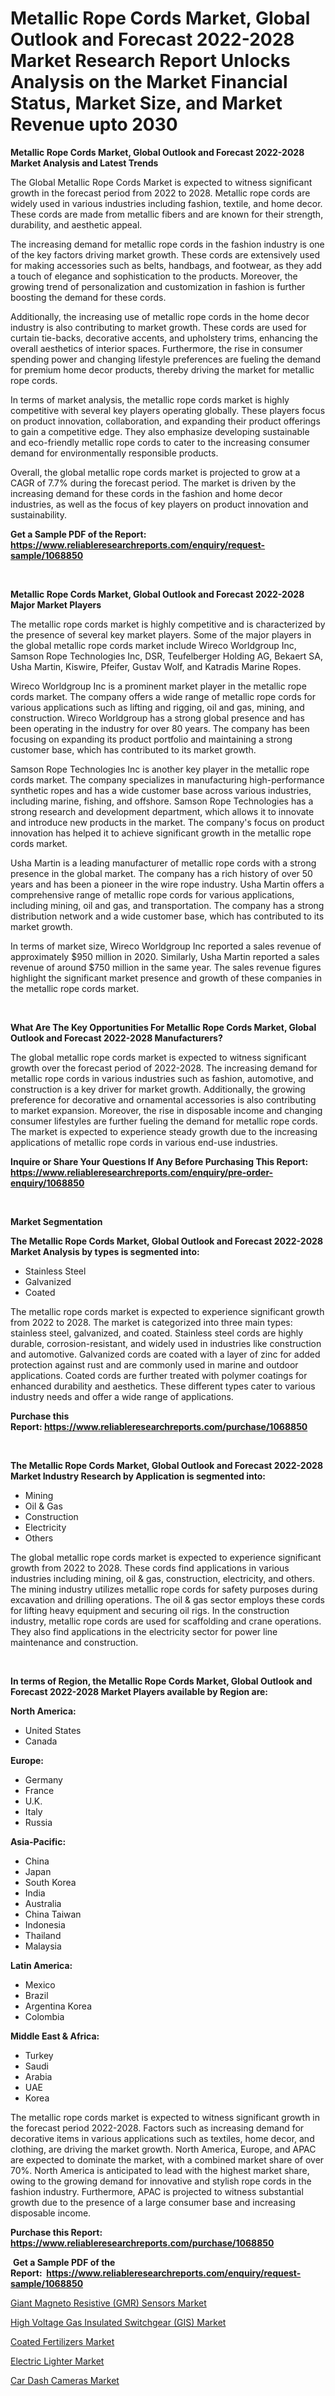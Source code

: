 <p><h1>Metallic Rope Cords Market, Global Outlook and Forecast 2022-2028 Market Research Report Unlocks Analysis on the Market Financial Status, Market Size, and Market Revenue upto 2030</h1></p><p><strong>Metallic Rope Cords Market, Global Outlook and Forecast 2022-2028 Market Analysis and Latest Trends</strong></p>
<p><p>The Global Metallic Rope Cords Market is expected to witness significant growth in the forecast period from 2022 to 2028. Metallic rope cords are widely used in various industries including fashion, textile, and home decor. These cords are made from metallic fibers and are known for their strength, durability, and aesthetic appeal.</p><p>The increasing demand for metallic rope cords in the fashion industry is one of the key factors driving market growth. These cords are extensively used for making accessories such as belts, handbags, and footwear, as they add a touch of elegance and sophistication to the products. Moreover, the growing trend of personalization and customization in fashion is further boosting the demand for these cords.</p><p>Additionally, the increasing use of metallic rope cords in the home decor industry is also contributing to market growth. These cords are used for curtain tie-backs, decorative accents, and upholstery trims, enhancing the overall aesthetics of interior spaces. Furthermore, the rise in consumer spending power and changing lifestyle preferences are fueling the demand for premium home decor products, thereby driving the market for metallic rope cords.</p><p>In terms of market analysis, the metallic rope cords market is highly competitive with several key players operating globally. These players focus on product innovation, collaboration, and expanding their product offerings to gain a competitive edge. They also emphasize developing sustainable and eco-friendly metallic rope cords to cater to the increasing consumer demand for environmentally responsible products.</p><p>Overall, the global metallic rope cords market is projected to grow at a CAGR of 7.7% during the forecast period. The market is driven by the increasing demand for these cords in the fashion and home decor industries, as well as the focus of key players on product innovation and sustainability.</p></p>
<p><strong>Get a Sample PDF of the Report:&nbsp; <a href="https://www.reliableresearchreports.com/enquiry/request-sample/1068850">https://www.reliableresearchreports.com/enquiry/request-sample/1068850</a></strong></p>
<p>&nbsp;</p>
<p><strong>Metallic Rope Cords Market, Global Outlook and Forecast 2022-2028 Major Market Players</strong></p>
<p><p>The metallic rope cords market is highly competitive and is characterized by the presence of several key market players. Some of the major players in the global metallic rope cords market include Wireco Worldgroup Inc, Samson Rope Technologies Inc, DSR, Teufelberger Holding AG, Bekaert SA, Usha Martin, Kiswire, Pfeifer, Gustav Wolf, and Katradis Marine Ropes.</p><p>Wireco Worldgroup Inc is a prominent market player in the metallic rope cords market. The company offers a wide range of metallic rope cords for various applications such as lifting and rigging, oil and gas, mining, and construction. Wireco Worldgroup has a strong global presence and has been operating in the industry for over 80 years. The company has been focusing on expanding its product portfolio and maintaining a strong customer base, which has contributed to its market growth. </p><p>Samson Rope Technologies Inc is another key player in the metallic rope cords market. The company specializes in manufacturing high-performance synthetic ropes and has a wide customer base across various industries, including marine, fishing, and offshore. Samson Rope Technologies has a strong research and development department, which allows it to innovate and introduce new products in the market. The company's focus on product innovation has helped it to achieve significant growth in the metallic rope cords market.</p><p>Usha Martin is a leading manufacturer of metallic rope cords with a strong presence in the global market. The company has a rich history of over 50 years and has been a pioneer in the wire rope industry. Usha Martin offers a comprehensive range of metallic rope cords for various applications, including mining, oil and gas, and transportation. The company has a strong distribution network and a wide customer base, which has contributed to its market growth.</p><p>In terms of market size, Wireco Worldgroup Inc reported a sales revenue of approximately $950 million in 2020. Similarly, Usha Martin reported a sales revenue of around $750 million in the same year. The sales revenue figures highlight the significant market presence and growth of these companies in the metallic rope cords market.</p></p>
<p>&nbsp;</p>
<p><strong>What Are The Key Opportunities For Metallic Rope Cords Market, Global Outlook and Forecast 2022-2028 Manufacturers?</strong></p>
<p><p>The global metallic rope cords market is expected to witness significant growth over the forecast period of 2022-2028. The increasing demand for metallic rope cords in various industries such as fashion, automotive, and construction is a key driver for market growth. Additionally, the growing preference for decorative and ornamental accessories is also contributing to market expansion. Moreover, the rise in disposable income and changing consumer lifestyles are further fueling the demand for metallic rope cords. The market is expected to experience steady growth due to the increasing applications of metallic rope cords in various end-use industries.</p></p>
<p><strong>Inquire or Share Your Questions If Any Before Purchasing This Report: <a href="https://www.reliableresearchreports.com/enquiry/pre-order-enquiry/1068850">https://www.reliableresearchreports.com/enquiry/pre-order-enquiry/1068850</a></strong></p>
<p>&nbsp;</p>
<p><strong>Market Segmentation</strong></p>
<p><strong>The Metallic Rope Cords Market, Global Outlook and Forecast 2022-2028 Market Analysis by types is segmented into:</strong></p>
<p><ul><li>Stainless Steel</li><li>Galvanized</li><li>Coated</li></ul></p>
<p><p>The metallic rope cords market is expected to experience significant growth from 2022 to 2028. The market is categorized into three main types: stainless steel, galvanized, and coated. Stainless steel cords are highly durable, corrosion-resistant, and widely used in industries like construction and automotive. Galvanized cords are coated with a layer of zinc for added protection against rust and are commonly used in marine and outdoor applications. Coated cords are further treated with polymer coatings for enhanced durability and aesthetics. These different types cater to various industry needs and offer a wide range of applications.</p></p>
<p><strong>Purchase this Report:&nbsp;<a href="https://www.reliableresearchreports.com/purchase/1068850">https://www.reliableresearchreports.com/purchase/1068850</a></strong></p>
<p>&nbsp;</p>
<p><strong>The Metallic Rope Cords Market, Global Outlook and Forecast 2022-2028 Market Industry Research by Application is segmented into:</strong></p>
<p><ul><li>Mining</li><li>Oil & Gas</li><li>Construction</li><li>Electricity</li><li>Others</li></ul></p>
<p><p>The global metallic rope cords market is expected to experience significant growth from 2022 to 2028. These cords find applications in various industries including mining, oil & gas, construction, electricity, and others. The mining industry utilizes metallic rope cords for safety purposes during excavation and drilling operations. The oil & gas sector employs these cords for lifting heavy equipment and securing oil rigs. In the construction industry, metallic rope cords are used for scaffolding and crane operations. They also find applications in the electricity sector for power line maintenance and construction.</p></p>
<p>&nbsp;</p>
<p><strong>In terms of Region, the Metallic Rope Cords Market, Global Outlook and Forecast 2022-2028 Market Players available by Region are:</strong></p>
<p>
    <p> <strong> North America: </strong>
        <ul>
            <li>United States</li>
            <li>Canada</li>
        </ul>
        </p> 
    <p> <strong> Europe: </strong>
        <ul>
            <li>Germany</li>
            <li>France</li>
            <li>U.K.</li>
            <li>Italy</li>
            <li>Russia</li>
        </ul>
        </p> 
    <p> <strong> Asia-Pacific: </strong>
        <ul>
            <li>China</li>
            <li>Japan</li>
            <li>South Korea</li>
            <li>India</li>
            <li>Australia</li>
            <li>China Taiwan</li>
            <li>Indonesia</li>
            <li>Thailand</li>
            <li>Malaysia</li>
        </ul>
        </p> 
    <p> <strong> Latin America: </strong>
        <ul>
            <li>Mexico</li>
            <li>Brazil</li>
            <li>Argentina Korea</li>
            <li>Colombia</li>
        </ul>
        </p> 
    <p> <strong> Middle East & Africa: </strong>
        <ul>
            <li>Turkey</li>
            <li>Saudi</li>
            <li>Arabia</li>
            <li>UAE</li>
            <li>Korea</li>
        </ul>
    </p>
    </p>
<p><p>The metallic rope cords market is expected to witness significant growth in the forecast period 2022-2028. Factors such as increasing demand for decorative items in various applications such as textiles, home decor, and clothing, are driving the market growth. North America, Europe, and APAC are expected to dominate the market, with a combined market share of over 70%. North America is anticipated to lead with the highest market share, owing to the growing demand for innovative and stylish rope cords in the fashion industry. Furthermore, APAC is projected to witness substantial growth due to the presence of a large consumer base and increasing disposable income.</p></p>
<p><strong>Purchase this Report: <a href="https://www.reliableresearchreports.com/purchase/1068850">https://www.reliableresearchreports.com/purchase/1068850</a></strong></p>
<p>&nbsp;<strong>Get a Sample PDF of the Report:&nbsp;&nbsp;<a href="https://www.reliableresearchreports.com/enquiry/request-sample/1068850">https://www.reliableresearchreports.com/enquiry/request-sample/1068850</a></strong></p>
<p><strong></strong></p>
<p><p><a href="https://www.reportprime.com/giant-magneto-resistive-gmr-sensors-r7604">Giant Magneto Resistive (GMR) Sensors Market</a></p><p><a href="https://www.reportprime.com/high-voltage-gas-insulated-switchgear-gis-r5887">High Voltage Gas Insulated Switchgear (GIS) Market</a></p><p><a href="https://medium.com/@robinrathi2023/coated-fertilizers-market-size-growth-forecast-2023-2030-174bca53e89a">Coated Fertilizers Market</a></p><p><a href="https://www.linkedin.com/pulse/electric-lighter-market-insights-players-forecast-till-b75se/">Electric Lighter Market</a></p><p><a href="https://medium.com/@audieyost1952/car-dash-cameras-market-size-growth-forecast-2023-2030-a0f466c1fa78">Car Dash Cameras Market</a></p></p>